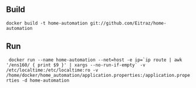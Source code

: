 ## Build
```docker build -t home-automation git://github.com/Eitraz/home-automation```

## Run
``` docker run --name home-automation --net=host -e ip=`ip route | awk '/ens160/ { print $9 }' | xargs --no-run-if-empty` -v /etc/localtime:/etc/localtime:ro -v /home/docker/home_automation/application.properties:/application.properties -d home-automation```